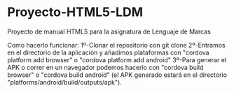 # Proyecto-HTML5-LDM
Proyecto de manual HTML5 para la asignatura de Lenguaje de Marcas

Como hacerlo funcionar:
1º-Clonar el repositorio con git clone 
2º-Entramos en el directorio de la aplicación y añadimos plataformas con "cordova platform add browser" o "cordova platform add android" 
3º-Para generar el APK o correr en un navegador podemos hacerlo con "cordova build browser" o "cordova build android" (el APK generado estará en el directorio "platforms/android/build/outputs/apk").


